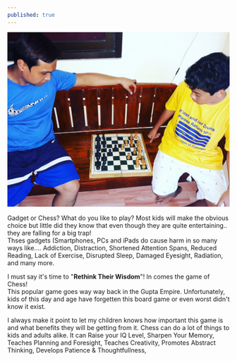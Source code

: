 ```yaml
---
published: true
---
```

![Chess](/images/Chess.jpg)

Gadget or Chess? What do you like to play? Most kids will make the obvious choice but little did they know that even though they are quite entertaining.. they are falling for a big trap!   
Thses gadgets (Smartphones, PCs and iPads do cause harm in so many ways like.... Addiction, Distraction, Shortened Attention Spans, Reduced Reading, Lack of Exercise, Disrupted Sleep, Damaged Eyesight, Radiation, and many more.

I must say it's time to "**Rethink Their Wisdom**"! In comes the game of Chess!   
This popular game goes way way back in the Gupta Empire. Unfortunately, kids of this day and age have forgetten this board game or even worst didn't know it exist.

I always make it point to let my children knows how important this game is and what benefits they will be getting from it. Chess can do a lot of things to kids and adults alike. It can Raise your IQ Level, Sharpen Your Memory, Teaches Planning and Foresight, Teaches Creativity, Promotes Abstract Thinking, Develops Patience & Thoughtfullness,

